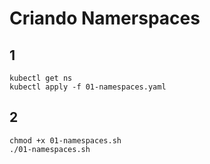 # Criando Namerspaces

##  1

```shell
kubectl get ns
kubectl apply -f 01-namespaces.yaml
```

##  2

```shell
chmod +x 01-namespaces.sh
./01-namespaces.sh
```